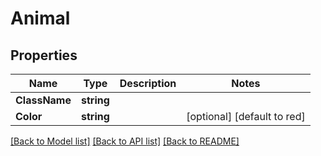 # Animal

## Properties

Name | Type | Description | Notes
------------ | ------------- | ------------- | -------------
**ClassName** | **string** |  | 
**Color** | **string** |  | [optional] [default to red]

[[Back to Model list]](../README.md#documentation-for-models) [[Back to API list]](../README.md#documentation-for-api-endpoints) [[Back to README]](../README.md)


